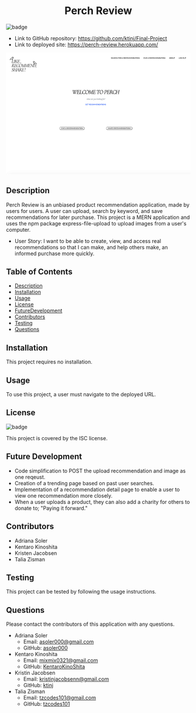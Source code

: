 <h1 align=center>Perch Review</h1>

![badge](https://img.shields.io/badge/license-ISC-brightgreen)

- Link to GitHub repository: https://github.com/ktinj/Final-Project
- Link to deployed site: https://perch-review.herokuapp.com/

![Image of application](client/public/assets/PerchPhoto.png)

## Description
Perch Review is an unbiased product recommendation application, made by users for users. A user can upload, search by keyword, and save recommendations for later purchase. This project is a MERN application and uses the npm package express-file-upload to upload images from a user's computer.

- User Story: I want to be able to create, view, and access real recommendations so that I can make, and help others make, an informed purchase more quickly.  


## Table of Contents
- [Description](#Description)
- [Installation](#Installation)
- [Usage](#Usage)
- [License](#License)
- [FutureDevelopment](#FutureDevelopment)
- [Contributors](#Contributors)
- [Testing](#Testing)
- [Questions](#Questions)

## Installation
This project requires no installation.

## Usage
To use this project, a user must navigate to the deployed URL. 

## License
![badge](https://img.shields.io/badge/license-ISC-brightgreen)

This project is covered by the ISC license.

## Future Development
- Code simplification to POST the upload recommendation and image as one reqeust. 
- Creation of a trending page based on past user searches.
- Implementation of a recommendation detail page to enable a user to view one recommendation more closely. 
- When a user uploads a product, they can also add a charity for others to donate to; "Paying it forward."

## Contributors
- Adriana Soler
- Kentaro Kinoshita
- Kristen Jacobsen
- Talia Zisman

## Testing
This project can be tested by following the usage instructions.

## Questions
Please contact the contributors of this application with any questions.
- Adriana Soler
    - Email: asoler000@gmail.com
    - GitHub: [asoler000](http://github.com/asoler000)
- Kentaro Kinoshita
    - Email: mixmix0321@gmail.com
    - GitHub: [KentaroKinoShita](http://github.com/KentaroKinoShita)
- Kristin Jacobsen
    - Email: kristinjacobsenn@gmail.com
    - GitHub: [ktinj](http://github.com/ktinj)
- Talia Zisman
    - Email: tzcodes101@gmail.com
    - GitHub: [tzcodes101](http://github.com/tzcodes101)